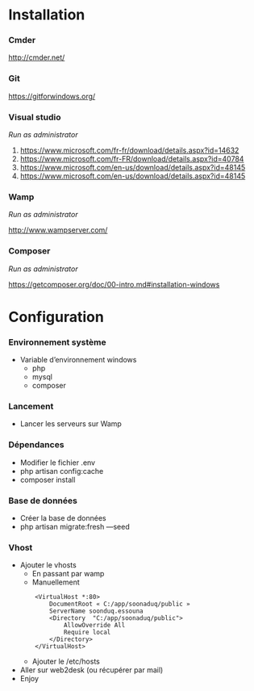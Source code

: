 # Installation

### Cmder
http://cmder.net/

### Git
https://gitforwindows.org/

### Visual studio
*Run as administrator*

1. https://www.microsoft.com/fr-fr/download/details.aspx?id=14632
2. https://www.microsoft.com/fr-FR/download/details.aspx?id=40784
3. https://www.microsoft.com/en-us/download/details.aspx?id=48145
4. https://www.microsoft.com/en-us/download/details.aspx?id=48145

### Wamp
*Run as administrator*

http://www.wampserver.com/

### Composer
*Run as administrator*
 
https://getcomposer.org/doc/00-intro.md#installation-windows

# Configuration

### Environnement système
* Variable d’environnement windows 
    * php
    * mysql 
    * composer
    
### Lancement
* Lancer les serveurs sur Wamp

### Dépendances
* Modifier le fichier .env
* php artisan config:cache
* composer install

### Base de données
* Créer la base de données
* php artisan migrate:fresh —seed

### Vhost
* Ajouter le vhosts
    * En passant par wamp
    * Manuellement
    ```
	    <VirtualHost *:80>
		    DocumentRoot « C:/app/soonaduq/public » 
		    ServerName soonduq.essouna
		    <Directory  "C:/app/soonaduq/public">
			    AllowOverride All
			    Require local
		    </Directory>
	    </VirtualHost>
    ```
    * Ajouter le /etc/hosts
* Aller sur web2desk (ou récupérer par mail)
* Enjoy
